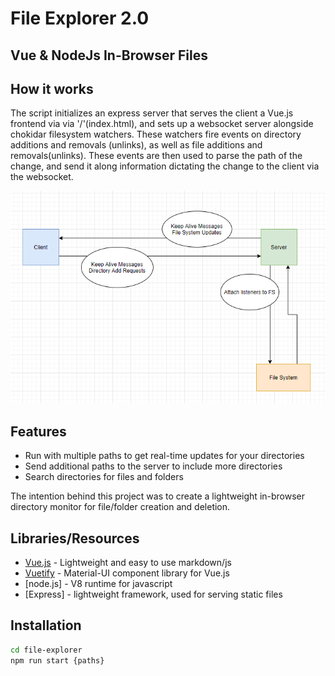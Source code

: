 # File Explorer 2.0
## Vue & NodeJs In-Browser Files

## How it works
The script initializes an express server that serves the client a Vue.js frontend via via '/'(index.html), and sets up a websocket server alongside chokidar filesystem watchers. These watchers fire events on directory additions and removals (unlinks), as well as file additions and removals(unlinks). These events are then used to parse the path of the change, and send it along information dictating the change to the client via the websocket.

![Simple High Level Diagram Showing Data Paths](diagram.png)

## Features

- Run with multiple paths to get real-time updates for your directories
- Send additional paths to the server to include more directories
- Search directories for files and folders

The intention behind this project was to create a lightweight in-browser directory monitor for file/folder creation and deletion.

## Libraries/Resources

- [Vue.js](https://vuejs.org/) - Lightweight and easy to use markdown/js
- [Vuetify](https://vuetifyjs.com/en/) - Material-UI component library for Vue.js
- [node.js] - V8 runtime for javascript 
- [Express] - lightweight framework, used for serving static files

## Installation

```sh
cd file-explorer
npm run start {paths}
```
